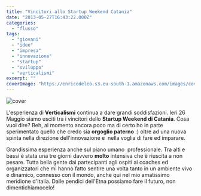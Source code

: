```yaml
---
title: "Vincitori allo Startup Weekend Catania"
date: "2013-05-27T16:43:22.000Z"
categories:
  - "flusso"
tags:
  - "giovani"
  - "idee"
  - "impresa"
  - "innovazione"
  - "startup"
  - "sviluppo"
  - "verticalismi"
excerpt: ""
coverImage: "https://enricodeleo.s3.eu-south-1.amazonaws.com/images/cover.jpg"
---
```


![cover](https://enricodeleo.s3.eu-south-1.amazonaws.com/uploads/2013/05/cover-565x209.jpg")

L'esperienza di **Verticalismi** continua a dare grandi soddisfazioni. Ieri 26 Maggio siamo usciti tra i vincitori dello **Startup Weekend di Catania**. Cosa vuol dire? Beh, al momento ancora poco ma di certo ho in parte sperimentato quello che credo sia **orgoglio paterno** :) oltre ad una nuova spinta nella direzione dell'innovazione e  nella voglia di fare ed imparare.

Grandissima esperienza anche sul piano umano  professionale. Tra alti e bassi è stata una tre giorni davvero **molto** intensiva che è riuscita a non pesare. Tutta bella gente dai partecipanti agli ospiti ai coaches ed organizzatori che mi hanno fatto sentire una volta tanto in un ambiente vivo e dinamico, connesso con il mondo, anche qui nel mio amatissimo meridione d'Italia. Dalle pendici dell'Etna possiamo fare il futuro, non dimentichiamocelo!
